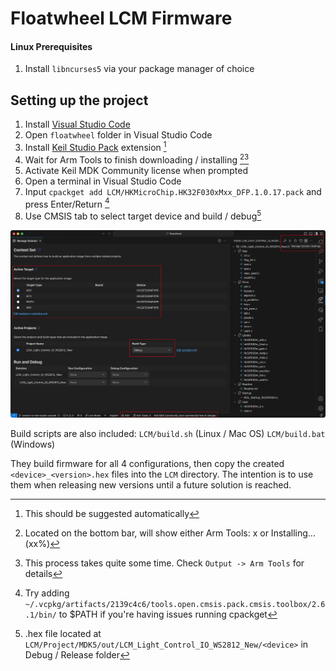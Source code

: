 # Floatwheel LCM Firmware

#### Linux Prerequisites

1. Install `libncurses5` via your package manager of choice

## Setting up the project

1. Install [Visual Studio Code](https://code.visualstudio.com)
1. Open `floatwheel` folder in Visual Studio Code
1. Install [Keil Studio Pack](https://marketplace.visualstudio.com/items?itemName=Arm.keil-studio-pack) extension [^1]
1. Wait for Arm Tools to finish downloading / installing [^2][^3]
1. Activate Keil MDK Community license when prompted
1. Open a terminal in Visual Studio Code
1. Input `cpackget add LCM/HKMicroChip.HK32F030xMxx_DFP.1.0.17.pack` and press Enter/Return [^4]
1. Use CMSIS tab to select target device and build / debug[^5]

![Example build environment](./Docs/lcm-arm-cmsis-vscode.jpg "Example build environment")

Build scripts are also included: `LCM/build.sh` (Linux / Mac OS) `LCM/build.bat` (Windows) 

They build firmware for all 4 configurations, then copy the created `<device>_<version>.hex` files into the `LCM` directory. The intention is to use them when releasing new versions until a future solution is reached.

[^1]: This should be suggested automatically
[^2]: Located on the bottom bar, will show either Arm Tools: x or Installing...(xx%)
[^3]: This process takes quite some time. Check `Output -> Arm Tools` for details
[^4]: Try adding `~/.vcpkg/artifacts/2139c4c6/tools.open.cmsis.pack.cmsis.toolbox/2.6.1/bin/` to $PATH if you're having issues running cpackget
[^5]: .hex file located at `LCM/Project/MDK5/out/LCM_Light_Control_IO_WS2812_New/<device>` in Debug / Release folder
